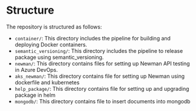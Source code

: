 # Structure

The repository is structured as follows:

- `container/`: This directory includes the pipeline for building and deploying Docker containers.
- `semantic_versioning/`: This directory includes the pipeline to release package using semantic_versioning.
- `newman/`: This directory contains files for setting up Newman API testing in Azure DevOps.
- `aks_newman/`: This directory contains file for setting up Newman using dockerfile and kubernetes
- `help_package/`: This directory contains file for setting up and upgrading package in helm
- `mongodb/`: This directory contains file to insert documents into mongodb